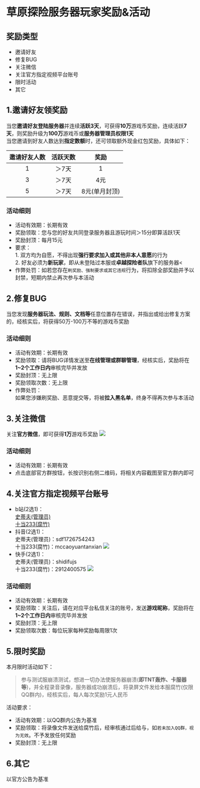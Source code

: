 # 草原探险服务器玩家奖励&活动

## 奖励类型
- 邀请好友
- 修复BUG
- 关注微信
- 关注官方指定视频平台账号
- 限时活动
- 其它
  
## 1.邀请好友领奖励
当您**邀请好友登陆服务器**并连续**活跃3天**，可获得**10万**游戏币奖励，连续活跃**7天**，则奖励升级为**100万**游戏币或**服务器管理员权限1天**<br>当您邀请到好友人数达到**指定数额**时，还可领取额外现金红包奖励，具体如下：

| 邀请好友人数 | 活跃天数 | 奖励 |
| :---: | :---: | :---: |
| 1 | ＞7天 | 1 |
| 3 | ＞7天 | 4元 |
| 5 | ＞7天 | 8元(单月封顶) |

### 活动细则
- 活动有效期：长期有效
- 奖励领取：您与您的好友共同登录服务器且游玩时间＞15分即算活跃1天
- 奖励封顶：每月15元
- 要求：<br>1. 双方均为自愿，不得出现**强行要求加入或其他非本人意愿**的行为<br>2. 好友必须为**新玩家**，即从未登陆过本服或**卓越探险者队**旗下的服务器<
- 作弊处罚：如若您存在`刷奖励、强制要求或其它违规`行为，将扣除全部奖励并予以封禁，短期内禁止再次参与本活动

## 2.修复BUG
当您发现**服务器玩法、规则、文档等**任意位置存在错误，并指出或给出修复方案的，经核实后，将获得50万-100万不等的游戏币奖励
### 活动细则
- 活动有效期：长期有效
- 奖励领取：请将BUG详情发送至**在线管理或群聊管理**，经核实后，奖励将在**1~2个工作日内**审核完毕并发放
- 奖励封顶：无上限
- 奖励领取次数：无上限
- 作弊处罚：<br>如果您涉嫌刷奖励、恶意提交等，将被**拉入黑名单**，终身不得再次参与本活动

## 3.关注微信
关注**官方微信**，即可获得**1万**游戏币奖励
![](https://img.yunr.us.kg/api/cfile/AgACAgUAAyEGAASPllS8AANKZ1ka2KwZKuyxkwNrbiLnOy3yHqUAAgHEMRulD8hWXoYLCEMm5pEBAAMCAAN3AAM2BA)

### 活动细则
- 活动有效期：长期有效
- 点击底部官方群按钮，长按识别右侧二维码，将相关内容截图至官方群内即可

## 4.关注官方指定视频平台账号
- b站(2选1)：<br>[史蒂夫(管理员)](https://space.bilibili.com/443788688?spm_id_from=333.1007.0.0) <br> [十当233(腐竹)](https://space.bilibili.com/603661561/?spm_id_from=333.999.0.0)
- 抖音(2选1)：<br>史蒂夫(管理员)：sdf1726754243<br>十当233(腐竹)：mccaoyuantanxian
![](https://img.yunr.us.kg/api/cfile/AgACAgUAAyEGAASPllS8AANMZ1kpv6ZTwg-OEL0GfYamJIHcCgYAAjHEMRulD8hWJMd_KaU76R0BAAMCAAN3AAM2BA)
- 快手(2选1)：<br>史蒂夫(管理员)：shidifujs<br>十当233(腐竹)：2912400575
![](https://img.yunr.us.kg/api/cfile/AgACAgUAAyEGAASPllS8AANLZ1kpuMQBSy3o0KpUynTKkU_SBJUAAjDEMRulD8hWyGdMIptss0QBAAMCAAN3AAM2BA)

### 活动细则
- 活动有效期：长期有效
- 奖励领取：关注后，请在对应平台私信关注的账号，发送**游戏昵称**，奖励将在**1~2个工作日内**审核完毕并发放
- 奖励封顶：无上限
- 奖励领取次数：每位玩家每种奖励每周限1次

## 5.限时奖励
本月限时活动如下：<br>
>参与测试服崩溃测试，想进一切办法使服务器崩溃(**即TNT轰炸、卡服器等**)，并全程录音录像，服务器成功崩溃后，将录屏文件发给本服腐竹(仅限QQ群内)，经核实后，每人每次奖励1元人民币

活动要求：
- 活动有效期：以QQ群内公告为基准
- 奖励领取：将录像文件发送给腐竹后，经审核通过后给与，如`若未加入QQ群，视为无效`。不予发放任何奖励
- 奖励封顶：无上限

## 6.其它
以官方公告为基准
